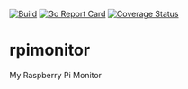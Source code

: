 
[![Build][Build-Image]][Build-URL] [![Go Report Card][Report-Image]][Report-URL] [![Coverage Status][Coverage-Image]][Coverage-URL]

# rpimonitor

My Raspberry Pi Monitor

[Build-Image]:https://travis-ci.org/andreandradecosta/rpimonitor.svg?branch=master
[Build-URL]: https://travis-ci.org/andreandradecosta/rpimonitor
[Report-Image]:https://goreportcard.com/badge/github.com/andreandradecosta/rpimonitor
[Report-URL]: https://goreportcard.com/report/github.com/andreandradecosta/rpimonitor
[Coverage-Image]: https://coveralls.io/repos/github/andreandradecosta/rpimonitor/badge.svg?branch=master
[Coverage-URL]: https://coveralls.io/github/andreandradecosta/rpimonitor?branch=master
